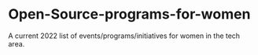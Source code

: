 # Open-Source-programs-for-women
A current 2022 list of events/programs/initiatives for women in the tech area.
